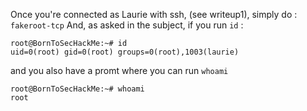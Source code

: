 Once you're connected as Laurie with ssh, (see writeup1), simply do :
`fakeroot-tcp`
And, as asked in the subject, if you run `id` : 
```
root@BornToSecHackMe:~# id
uid=0(root) gid=0(root) groups=0(root),1003(laurie)
```
and you also have a promt where you can run `whoami`
```
root@BornToSecHackMe:~# whoami
root
```
